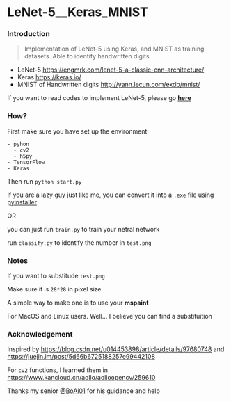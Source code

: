 # LeNet-5__Keras_MNIST

### Introduction

> Implementation of LeNet-5 using Keras, and MNIST as training datasets. Able to identify handwritten digits

- LeNet-5    https://engmrk.com/lenet-5-a-classic-cnn-architecture/
- Keras      https://keras.io/
- MNIST of Handwritten digits     http://yann.lecun.com/exdb/mnist/

If you want to read codes to implement LeNet-5, please go [**here**]( https://colab.research.google.com/drive/1PuGJGDzPogo7e1IMaHkEiJn7lNMyGDmY)

### How?

First make sure you have set up the environment

```
- pyhon
  - cv2
  - h5py
- TensorFlow
- Keras
```

Then run `python start.py`

If you are a lazy guy just like me, you can convert it into a `.exe` file using [pyinstaller](https://github.com/pyinstaller/pyinstaller)

OR

you can just run `train.py` to train your netral network

run `classify.py` to identify the number in `test.png`

### Notes

If you want to substitude `test.png`

Make sure it is `28*28` in pixel size

A simple way to make one is to use your **mspaint**

For MacOS and Linux users. Well... I believe you can find a substituition

### Acknowledgement

Inspired by https://blog.csdn.net/u014453898/article/details/97680748 and https://juejin.im/post/5d66b6725188257e99442108

For `cv2` functions, I learned them in https://www.kancloud.cn/aollo/aolloopencv/259610

Thanks my senior [@BoAi01](https://github.com/BoAi01) for his guidance and help
